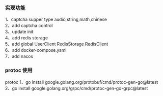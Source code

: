 ### 实现功能
1、captcha supper type audio,string,math,chinese  
2、add captcha control  
3、update init  
4、add redis storage  
5、add global UserClient RedisStorage RedisClient  
6、add docker-compose.yaml  
7、add nacos

### protoc 使用
protoc
1、go install google.golang.org/protobuf/cmd/protoc-gen-go@latest  
2、go install google.golang.org/grpc/cmd/protoc-gen-go-grpc@latest  